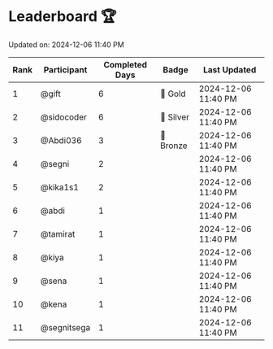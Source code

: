 # Leaderboard 🏆

Updated on: 2024-12-06 11:40 PM

| Rank | Participant       | Completed Days | Badge      | Last Updated         |
|------|-------------------|----------------|------------|----------------------|
| 1    | @gift             | 6              | 🏅 Gold     | 2024-12-06 11:40 PM |
| 2    | @sidocoder        | 6              | 🥈 Silver   | 2024-12-06 11:40 PM |
| 3    | @Abdi036          | 3              | 🥉 Bronze   | 2024-12-06 11:40 PM |
| 4    | @segni            | 2              |            | 2024-12-06 11:40 PM |
| 5    | @kika1s1          | 2              |            | 2024-12-06 11:40 PM |
| 6    | @abdi             | 1              |            | 2024-12-06 11:40 PM |
| 7    | @tamirat          | 1              |            | 2024-12-06 11:40 PM |
| 8    | @kiya             | 1              |            | 2024-12-06 11:40 PM |
| 9    | @sena             | 1              |            | 2024-12-06 11:40 PM |
| 10   | @kena             | 1              |            | 2024-12-06 11:40 PM |
| 11   | @segnitsega       | 1              |            | 2024-12-06 11:40 PM |
